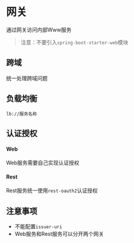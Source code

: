 # 网关

通过网关访问内部Www服务

> 注意：不要引入`spring-boot-starter-web`模块

## 跨域

统一处理跨域问题

## 负载均衡

```
lb://服务名称
```

## 认证授权

#### Web

Web服务需要自己实现认证授权

#### Rest

Rest服务统一使用`rest-oauth2`认证授权

## 注意事项

* 不能配置`issuer-uri`
* Web服务和Rest服务可以分开两个网关
